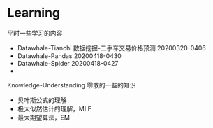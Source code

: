 # Learning
平时一些学习的内容
* Datawhale-Tianchi 数据挖掘-二手车交易价格预测 20200320-0406
* Datawhale-Pandas 20200418-0430
* Datawhale-Spider 20200418-0427
*

Knowledge-Understanding
零散的一些的知识
* 贝叶斯公式的理解
* 极大似然估计的理解，MLE
* 最大期望算法，EM
